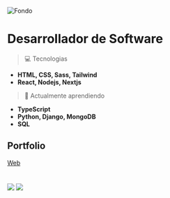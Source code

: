 ![Fondo](https://4kwallpapers.com/images/walls/thumbs_3t/15074.png)
# Desarrollador de Software

>💻 Tecnologias
- **HTML, CSS, Sass, Tailwind**
- **React, Nodejs, Nextjs**


>🌱 Actualmente aprendiendo
- **TypeScript**
- **Python, Django, MongoDB**
- **SQL**

## Portfolio
[Web](https://patofolio.vercel.app)
#
![](https://patofolio.vercel.app/public/itbank.png)
![](https://i.imgur.com/F2g1k1K.gif)
